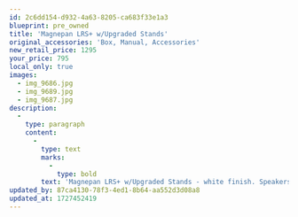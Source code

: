 ```yaml
---
id: 2c6dd154-d932-4a63-8205-ca683f33e1a3
blueprint: pre_owned
title: 'Magnepan LRS+ w/Upgraded Stands'
original_accessories: 'Box, Manual, Accessories'
new_retail_price: 1295
your_price: 795
local_only: true
images:
  - img_9686.jpg
  - img_9689.jpg
  - img_9687.jpg
description:
  -
    type: paragraph
    content:
      -
        type: text
        marks:
          -
            type: bold
        text: 'Magnepan LRS+ w/Upgraded Stands - white finish. Speakers are in excellent physical and functional condition and sold as new for $1,295.00'
updated_by: 87ca4130-78f3-4ed1-8b64-aa552d3d08a8
updated_at: 1727452419
---
```


